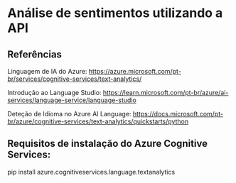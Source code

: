 # Análise de sentimentos utilizando a API

## Referências

Linguagem de IA do Azure:
https://azure.microsoft.com/pt-br/services/cognitive-services/text-analytics/

Introdução ao Language Studio:
https://learn.microsoft.com/pt-br/azure/ai-services/language-service/language-studio

Deteção de Idioma no Azure AI Language:
https://docs.microsoft.com/pt-br/azure/cognitive-services/text-analytics/quickstarts/python

## Requisitos de instalação do Azure Cognitive Services:

pip install azure.cognitiveservices.language.textanalytics
